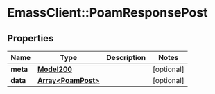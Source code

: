 # EmassClient::PoamResponsePost

## Properties
Name | Type | Description | Notes
------------ | ------------- | ------------- | -------------
**meta** | [**Model200**](Model200.md) |  | [optional] 
**data** | [**Array&lt;PoamPost&gt;**](PoamPost.md) |  | [optional] 

